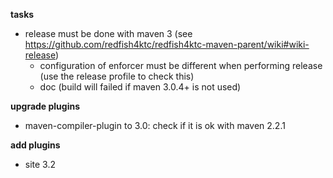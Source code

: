 **tasks**

  - release must be done with maven 3 (see https://github.com/redfish4ktc/redfish4ktc-maven-parent/wiki#wiki-release)
     - configuration of enforcer must be different when performing release (use the release profile to check this)
     - doc (build will failed if maven 3.0.4+ is not used)

**upgrade plugins**

- maven-compiler-plugin to 3.0: check if it is ok with maven 2.2.1

**add plugins**

- site 3.2
